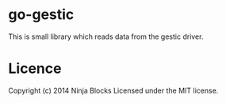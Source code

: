 # go-gestic

This is small library which reads data from the gestic driver.

# Licence

Copyright (c) 2014 Ninja Blocks
Licensed under the MIT license.